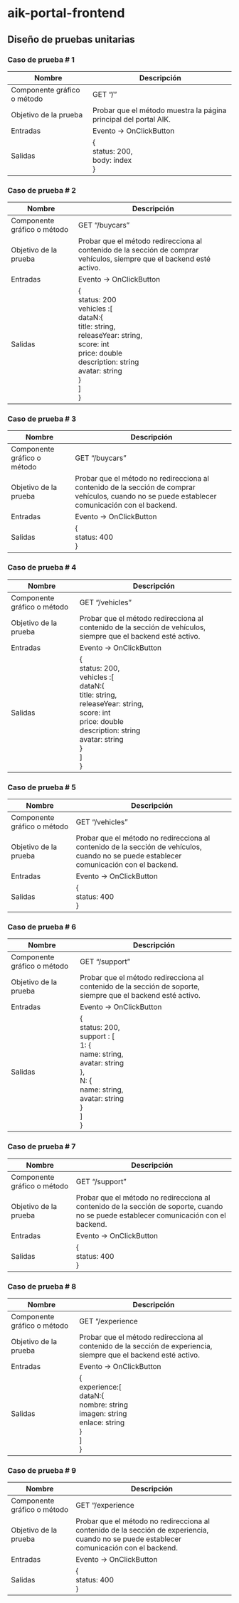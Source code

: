 # aik-portal-frontend

## Diseño de pruebas unitarias

### Caso de prueba # 1
| Nombre | Descripción |
| - | - |
| Componente gráfico o método | GET “/” |
| Objetivo de la prueba | Probar que el método muestra la página principal del portal AIK. |
| Entradas | Evento ->  OnClickButton |
| Salidas | { </br> status: 200,</br>body: index</br>} |

### Caso de prueba # 2
| Nombre | Descripción |
| - | - |
| Componente gráfico o método | GET “/buycars”  |
| Objetivo de la prueba | Probar que el método redirecciona al contenido de la sección de comprar vehículos, siempre que el backend esté activo. |
| Entradas | Evento ->  OnClickButton |
| Salidas | {</br>status: 200</br>vehicles :[</br>dataN:{</br>title: string,</br>releaseYear: string,</br>score: int</br>price: double</br>description: string</br>avatar: string</br>}</br>]</br>} |

### Caso de prueba # 3
| Nombre | Descripción |
| - | - |
| Componente gráfico o método | GET “/buycars” |
| Objetivo de la prueba | Probar que el método no redirecciona al contenido de la sección de comprar vehículos, cuando no se puede establecer comunicación con el backend. |
| Entradas | Evento ->   OnClickButton |
| Salidas | {</br>status: 400</br>} |

### Caso de prueba # 4
| Nombre | Descripción |
| - | - |
| Componente gráfico o método | GET “/vehicles” |
| Objetivo de la prueba | Probar que el método redirecciona al contenido de la sección de vehículos, siempre que el backend esté activo. |
| Entradas | Evento ->  OnClickButton |
| Salidas |{</br>status: 200,</br>vehicles :[</br>dataN:{</br>title: string,</br>releaseYear: string,</br>score: int</br>price: double</br>description: string</br>avatar: string</br>}</br>]</br>}</br> |

### Caso de prueba # 5
| Nombre | Descripción |
| - | - |
| Componente gráfico o método | GET “/vehicles” |
| Objetivo de la prueba | Probar que el método no redirecciona al contenido de la sección de vehículos, cuando no se puede establecer comunicación con el backend. |
| Entradas | Evento ->  OnClickButton |
| Salidas | {</br>status: 400</br>} |

### Caso de prueba # 6
| Nombre | Descripción |
| - | - |
| Componente gráfico o método | GET “/support” |
| Objetivo de la prueba | Probar que el método redirecciona al contenido de la sección de soporte, siempre que el backend esté activo. |
| Entradas | Evento ->  OnClickButton |
| Salidas | {</br>status: 200,</br>support : [</br>1: {</br>name: string,</br>avatar: string</br>},</br>N: {</br>name: string,</br>avatar: string</br>}</br>]</br>}</br> |

### Caso de prueba # 7
| Nombre | Descripción |
| - | - |
| Componente gráfico o método | GET “/support” |
| Objetivo de la prueba | Probar que el método no redirecciona al contenido de la sección de soporte, cuando no se puede establecer comunicación con el backend. |
| Entradas | Evento ->  OnClickButton |
| Salidas | {</br>status: 400</br>} |

### Caso de prueba # 8
| Nombre | Descripción |
| - | - |
| Componente gráfico o método | GET “/experience |
| Objetivo de la prueba | Probar que el método redirecciona al contenido de la sección de experiencia, siempre que el backend esté activo. |
| Entradas | Evento ->  OnClickButton |
| Salidas | {</br>experience:[</br>dataN:{</br>nombre: string</br>imagen: string</br>enlace: string</br>}</br>]</br>} |

### Caso de prueba # 9
| Nombre | Descripción |
| - | - |
| Componente gráfico o método | GET “/experience |
| Objetivo de la prueba | Probar que el método no redirecciona al contenido de la sección de experiencia, cuando no se puede establecer comunicación con el backend. |
| Entradas | Evento ->  OnClickButton |
| Salidas | {</br>status: 400</br>} |
